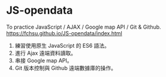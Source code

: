 # JS-opendata
To practice JavaScript / AJAX / Google map API / Git &amp; Github.
<br><a href='https://fchsu.github.io/JS-opendata/index.html' target='_blank'>https://fchsu.github.io/JS-opendata/index.html</a>

1. 練習使用原生 JavaScript 的 ES6 語法。
2. 進行 Ajax 遠端資料讀取。
3. 串接 Google map API。
4. Git 版本控制與 Github 遠端數據庫的操作。
